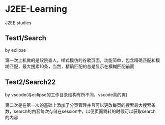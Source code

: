 # J2EE-Learning
J2EE studies 

## Test1/Search
   by eclipse
   
   第一次上机做的是软院查人，样式模仿的谷歌页面，功能简单，包含精确匹配和模糊匹配，最大搜素10条，当然，精确匹配的总是显示在模糊匹配前面

## Test2/Search22
   by vscode(与eclipse的工作目录结构有所不同，vscode真的爽)
   
   第二次是在第一次的基础上添加了分页管理并且可以更改每页的搜索最大搜索条数，search的内容每次存储在session中，以便页面跳转的时候可以获取search的内容
